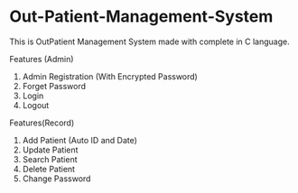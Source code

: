 # Out-Patient-Management-System

This is OutPatient Management System made with complete in C language.

Features (Admin)
1. Admin Registration (With Encrypted Password)
2. Forget Password
3. Login
4. Logout

Features(Record)
1. Add Patient (Auto ID and Date)
2. Update Patient
3. Search Patient
4. Delete Patient
5. Change Password



